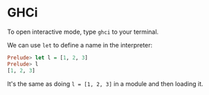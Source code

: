 # GHCi

To open interactive mode, type `ghci` to your terminal.

We can use `let` to define a name in the interpreter:

```Haskell
Prelude> let l = [1, 2, 3]
Prelude> l
[1, 2, 3]
```

It's the same as doing `l = [1, 2, 3]` in a module and then loading it.
